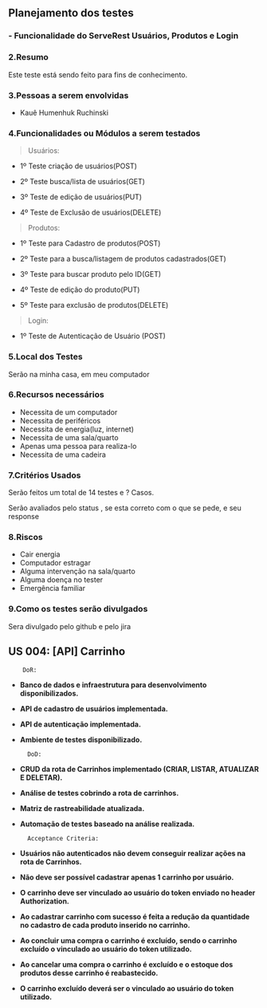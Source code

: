 ## Planejamento dos testes


### - Funcionalidade do ServeRest Usuários, Produtos e Login


### 2.Resumo

Este teste está sendo feito para fins de conhecimento.

### 3.Pessoas a serem envolvidas
- Kauê Humenhuk Ruchinski

### 4.Funcionalidades ou Módulos a serem testados

> Usuários:

- 1º Teste criação de usuários(POST)

- 2º Teste busca/lista de usuários(GET)

- 3º Teste de edição de usuários(PUT)

- 4º Teste de Exclusão de usuários(DELETE)

> Produtos:

- 1º Teste para Cadastro de produtos(POST)

- 2º Teste para a busca/listagem de produtos cadastrados(GET)

- 3º Teste para buscar produto pelo ID(GET)

- 4º Teste de edição do produto(PUT)

- 5º Teste para exclusão de produtos(DELETE)

> Login:

- 1º Teste de Autenticação de Usuário (POST)

### 5.Local dos Testes

Serão na minha casa, em meu computador

### 6.Recursos necessários

- Necessita de um computador
- Necessita de periféricos
- Necessita de energia(luz, internet)
- Necessita de uma sala/quarto
- Apenas uma pessoa para realiza-lo
- Necessita de uma cadeira

### 7.Critérios Usados

Serão feitos um total de 14 testes e ? Casos.

Serão avaliados pelo status , se esta correto com o que se pede, e seu response

### 8.Riscos

- Cair energia
- Computador estragar
- Alguma intervenção na sala/quarto
- Alguma doença no tester
- Emergência familiar

### 9.Como os testes serão divulgados

Sera divulgado pelo github e pelo jira 

## US 004: [API] Carrinho

        DoR:

- **Banco de dados e infraestrutura para desenvolvimento disponibilizados.**
- **API de cadastro de usuários implementada.**
- **API de autenticação implementada.**
- **Ambiente de testes disponibilizado.**

        DoD:

- **CRUD da rota de Carrinhos implementado (CRIAR, LISTAR, ATUALIZAR E DELETAR).**
- **Análise de testes cobrindo a rota de carrinhos.**
- **Matriz de rastreabilidade atualizada.**
- **Automação de testes baseado na análise realizada.**

        Acceptance Criteria:

- **Usuários não autenticados não devem conseguir realizar ações na rota de Carrinhos.**
- **Não deve ser possível cadastrar apenas 1 carrinho por usuário.**
- **O carrinho deve ser vinculado ao usuário do token enviado no header Authorization.**
- **Ao cadastrar carrinho com sucesso é feita a redução da quantidade no cadastro de cada produto inserido no carrinho.**
- **Ao concluir uma compra o carrinho é excluído, sendo o carrinho excluído o vinculado ao usuário do token utilizado.**
- **Ao cancelar uma compra o carrinho é excluído e o estoque dos produtos desse carrinho é reabastecido.**
- **O carrinho excluído deverá ser o vinculado ao usuário do token utilizado.**

